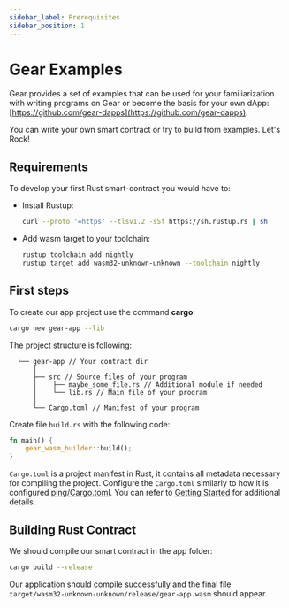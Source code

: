 ```yaml
---
sidebar_label: Prerequisites
sidebar_position: 1
---
```


# Gear Examples

Gear provides a set of examples that can be used for your familiarization with writing programs on Gear or become the basis for your own dApp: [https://github.com/gear-dapps](https://github.com/gear-dapps).

You can write your own smart contract or try to build from examples. Let's Rock!

## Requirements

To develop your first Rust smart-contract you would have to:

- Install Rustup:

    ```bash
    curl --proto '=https' --tlsv1.2 -sSf https://sh.rustup.rs | sh
    ```

- Add wasm target to your toolchain:

    ```bash
    rustup toolchain add nightly
    rustup target add wasm32-unknown-unknown --toolchain nightly
    ```

## First steps

To create our app project use the command **cargo**:

```bash
cargo new gear-app --lib
```

The project structure is following:

```
  └── gear-app // Your contract dir
      │
      ├── src // Source files of your program
      │    ├── maybe_some_file.rs // Additional module if needed
      │    └── lib.rs // Main file of your program
      │
      └── Cargo.toml // Manifest of your program
```

Create file `build.rs` with the following code:

```rust
fn main() {
    gear_wasm_builder::build();
}
```

`Cargo.toml` is a project manifest in Rust, it contains all metadata necessary for compiling the project.
Configure the `Cargo.toml` similarly to how it is configured [ping/Cargo.toml](https://github.com/gear-dapps/ping/blob/master/Cargo.toml). You can refer to [Getting Started](getting-started-in-5-minutes.md) for additional details.

## Building Rust Contract

We should compile our smart contract in the app folder:

```bash
cargo build --release
```

Our application should compile successfully and the final file `target/wasm32-unknown-unknown/release/gear-app.wasm` should appear.
